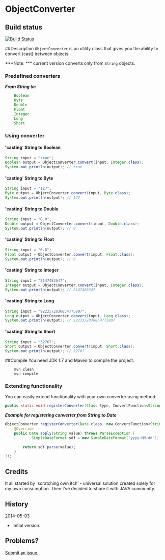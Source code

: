 ObjectConverter
===============

## Build status
[![Build Status](https://buildhive.cloudbees.com/job/michalkolodziejski/job/CascadingComparator/badge/icon)](https://buildhive.cloudbees.com/job/michalkolodziejski/job/CascadingComparator/)

##Description
`ObjectConverter` is an utility class that gives you the ability to convert (cast) between objects.

***Note: *** current version converts only from `String` objects.

### Predefined converters

***From String to:***
```Java
    Boolean
	Byte
	Double
	Float
	Integer
	Long
	Short
```

### Using converter
#### 'casting' String to Boolean
```Java
String input = "true";
Boolean output = ObjectConverter.convert(input, Integer.class);
System.out.println(output); // true
```

#### 'casting' String to Byte
```Java
String input = "127";
Byte output = ObjectConverter.convert(input, Byte.class);
System.out.println(output); // 127
```

#### 'casting' String to Double
```Java
String input = "0.0";
Double output = ObjectConverter.convert(input, Double.class);
System.out.println(output); // 0
```

#### 'casting' String to Float
```Java
String input = "0.0";
Float output = ObjectConverter.convert(input, Float.class);
System.out.println(output); // 0
```

#### 'casting' String to Integer
```Java
String input = "2147483647";
Integer output = ObjectConverter.convert(input, Integer.class);
System.out.println(output); // 2147483647
```

#### 'casting' String to Long
```Java
String input = "9223372036854775807";
Long output = ObjectConverter.convert(input, Long.class);
System.out.println(output); // 9223372036854775807
```

#### 'casting' String to Short
```Java
String input = "32767";
Short output = ObjectConverter.convert(input, Short.class);
System.out.println(output); // 32767
```

##Compile
You need JDK 1.7 and Maven to compile the project.
```shell
    mvn clean
    mvn compile
```

### Extending functionality
You can easily extend functionality with your own converter using method:
```Java
public static void registerConverter(Class type, ConvertFunction<String, ?> closure)
```

***Example for registering converter from String to Date***

```Java
ObjectConverter.registerConverter(Date.class, new ConvertFunction<String, Date>() {
	@Override
    public Date apply(String value) throws ParseException {
    		SimpleDateFormat sdf = new SimpleDateFormat("yyyy-MM-dd");
		
		return sdf.parse(value);
    }
});
```

## Credits
It all started by 'scratching own itch' - universal solution created solely for my own consumption. Then I've decided to share it with JAVA community.

## History

2014-05-03

* Initial version.

## Problems?

[Submit an issue](https://github.com/michalkolodziejski/ObjectConverter/issues).